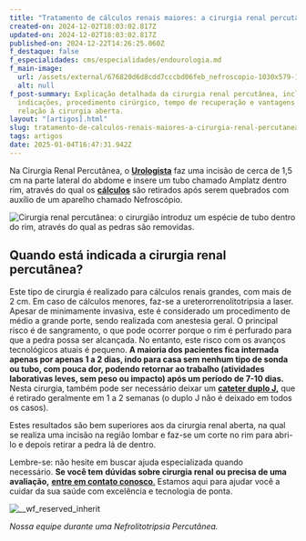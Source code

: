```yaml
---
title: "Tratamento de cálculos renais maiores: a cirurgia renal percutânea"
created-on: 2024-12-02T18:03:02.817Z
updated-on: 2024-12-02T18:03:02.817Z
published-on: 2024-12-22T14:26:25.060Z
f_destaque: false
f_especialidades: cms/especialidades/endourologia.md
f_main-image:
  url: /assets/external/676820d6d8cdd7cccbd06feb_nefroscopio-1030x579-1201.jpg
  alt: null
f_post-summary: Explicação detalhada da cirurgia renal percutânea, incluindo
  indicações, procedimento cirúrgico, tempo de recuperação e vantagens em
  relação à cirurgia aberta.
layout: "[artigos].html"
slug: tratamento-de-calculos-renais-maiores-a-cirurgia-renal-percutanea
tags: artigos
date: 2025-01-04T16:47:31.942Z
---
```

Na Cirurgia Renal Percutânea, o **[Urologista](https://uroconsult.com.br/artigos/urologista-em-manaus-faca-um-procedimento-urologico-minimamente-invasivo-com-dr-pedro-henrique-cabral/)** faz uma incisão de cerca de 1,5 cm na parte lateral do abdome e insere um tubo chamado Amplatz dentro rim, através do qual os **[cálculos](https://uroconsult.com.br/artigos/laser-para-tratamento-de-calculos-no-rim-e-ureter/)** são retirados após serem quebrados com auxílio de um aparelho chamado Nefroscópio.

![Cirurgia renal percutânea: o cirurgião introduz um espécie de tubo dentro do rim, através do qual as pedras são removidas.](/assets/external/676820d6d8cdd7cccbd06fe7_674df59b2c759339ae34c7c4_percutanea.jpeg "Cirurgia renal percutânea: o cirurgião introduz um espécie de tubo dentro do rim, através do qual as pedras são removidas.")

## Quando está indicada a cirurgia renal percutânea?

Este tipo de cirurgia é realizado para cálculos renais grandes, com mais de 2 cm. Em caso de cálculos menores, faz-se a ureterorrenolitotripsia a laser. Apesar de minimamente invasiva, este é considerado um procedimento de médio a grande porte, sendo realizada com anestesia geral. O principal risco é de sangramento, o que pode ocorrer porque o rim é perfurado para que a pedra possa ser alcançada. No entanto, este risco com os avanços tecnológicos atuais é pequeno. **A maioria dos pacientes fica internada apenas por apenas 1 a 2 dias, indo para casa sem nenhum tipo de sonda ou tubo, com pouca dor, podendo retornar ao trabalho (atividades laborativas leves, sem peso ou impacto) após um período de 7-10 dias.** Nesta cirurgia, também pode ser necessário deixar um **[cateter duplo J,](https://uroconsult.com.br/artigos/cateter-duplo-j-esclareca-as-suas-duvidas/)** que é retirado geralmente em 1 a 2 semanas (o duplo J não é deixado em todos os casos).

Estes resultados são bem superiores aos da cirurgia renal aberta, na qual se realiza uma incisão na região lombar e faz-se um corte no rim para abri-lo e depois retirar a pedra lá de dentro. 

Lembre-se: não hesite em buscar ajuda especializada quando necessário. **Se você tem** **dúvidas sobre cirurgia renal** **ou precisa de uma avaliação,** [**entre em contato conosco**.](https://uroconsult.com.br/contato/) Estamos aqui para ajudar você a cuidar da sua saúde com excelência e tecnologia de ponta.

![__wf_reserved_inherit](/assets/external/676820d6d8cdd7cccbd06fe8_674df5eb20fa48f9b0b3521a_percutanea-1.jpeg)

*Nossa equipe durante uma Nefrolitotripsia Percutânea.*

‍